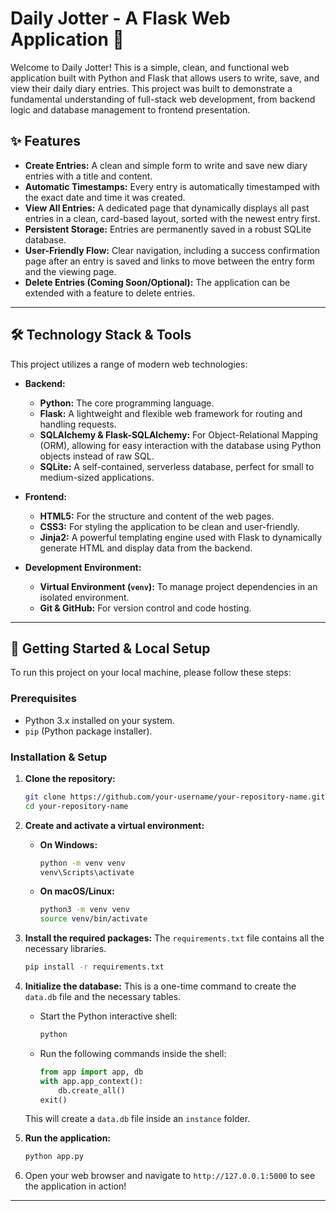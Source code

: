 # Daily Jotter - A Flask Web Application 📝

Welcome to Daily Jotter! This is a simple, clean, and functional web application built with Python and Flask that allows users to write, save, and view their daily diary entries. This project was built to demonstrate a fundamental understanding of full-stack web development, from backend logic and database management to frontend presentation.
## ✨ Features

*   **Create Entries:** A clean and simple form to write and save new diary entries with a title and content.
*   **Automatic Timestamps:** Every entry is automatically timestamped with the exact date and time it was created.
*   **View All Entries:** A dedicated page that dynamically displays all past entries in a clean, card-based layout, sorted with the newest entry first.
*   **Persistent Storage:** Entries are permanently saved in a robust SQLite database.
*   **User-Friendly Flow:** Clear navigation, including a success confirmation page after an entry is saved and links to move between the entry form and the viewing page.
*   **Delete Entries (Coming Soon/Optional):** The application can be extended with a feature to delete entries.

---

## 🛠️ Technology Stack & Tools

This project utilizes a range of modern web technologies:

*   **Backend:**
    *   **Python:** The core programming language.
    *   **Flask:** A lightweight and flexible web framework for routing and handling requests.
    *   **SQLAlchemy & Flask-SQLAlchemy:** For Object-Relational Mapping (ORM), allowing for easy interaction with the database using Python objects instead of raw SQL.
    *   **SQLite:** A self-contained, serverless database, perfect for small to medium-sized applications.

*   **Frontend:**
    *   **HTML5:** For the structure and content of the web pages.
    *   **CSS3:** For styling the application to be clean and user-friendly.
    *   **Jinja2:** A powerful templating engine used with Flask to dynamically generate HTML and display data from the backend.

*   **Development Environment:**
    *   **Virtual Environment (`venv`):** To manage project dependencies in an isolated environment.
    *   **Git & GitHub:** For version control and code hosting.

---

## 🚀 Getting Started & Local Setup

To run this project on your local machine, please follow these steps:

### Prerequisites
*   Python 3.x installed on your system.
*   `pip` (Python package installer).

### Installation & Setup

1.  **Clone the repository:**
    ```bash
    git clone https://github.com/your-username/your-repository-name.git
    cd your-repository-name
    ```

2.  **Create and activate a virtual environment:**
    *   **On Windows:**
        ```bash
        python -m venv venv
        venv\Scripts\activate
        ```
    *   **On macOS/Linux:**
        ```bash
        python3 -m venv venv
        source venv/bin/activate
        ```

3.  **Install the required packages:**
    The `requirements.txt` file contains all the necessary libraries.
    ```bash
    pip install -r requirements.txt
    ```

4.  **Initialize the database:**
    This is a one-time command to create the `data.db` file and the necessary tables.
    
    *   Start the Python interactive shell:
        ```bash
        python
        ```
    *   Run the following commands inside the shell:
        ```python
        from app import app, db
        with app.app_context():
            db.create_all()
        exit()
        ```
    This will create a `data.db` file inside an `instance` folder.

5.  **Run the application:**
    ```bash
    python app.py
    ```

6.  Open your web browser and navigate to `http://127.0.0.1:5000` to see the application in action!

---